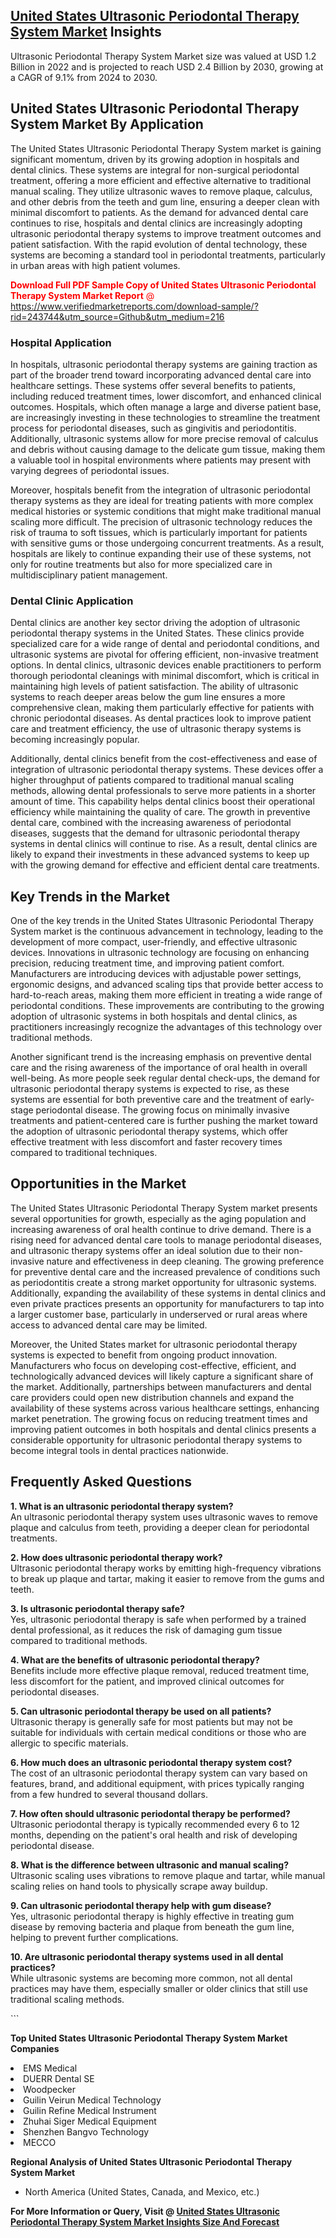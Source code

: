<h2><a href="https://www.verifiedmarketreports.com/download-sample/?rid=243744&amp;utm_source=Github&amp;utm_medium=216" target="_blank">United States Ultrasonic Periodontal Therapy System Market</a> Insights</h2><p>Ultrasonic Periodontal Therapy System Market size was valued at USD 1.2 Billion in 2022 and is projected to reach USD 2.4 Billion by 2030, growing at a CAGR of 9.1% from 2024 to 2030.</p><p><h2>United States Ultrasonic Periodontal Therapy System Market By Application</h2><p>The United States Ultrasonic Periodontal Therapy System market is gaining significant momentum, driven by its growing adoption in hospitals and dental clinics. These systems are integral for non-surgical periodontal treatment, offering a more efficient and effective alternative to traditional manual scaling. They utilize ultrasonic waves to remove plaque, calculus, and other debris from the teeth and gum line, ensuring a deeper clean with minimal discomfort to patients. As the demand for advanced dental care continues to rise, hospitals and dental clinics are increasingly adopting ultrasonic periodontal therapy systems to improve treatment outcomes and patient satisfaction. With the rapid evolution of dental technology, these systems are becoming a standard tool in periodontal treatments, particularly in urban areas with high patient volumes. <p><span class=""><span style="color: #ff0000;"><strong>Download Full PDF Sample Copy of United States Ultrasonic Periodontal Therapy System Market Report</strong> @ </span><a href="https://www.verifiedmarketreports.com/download-sample/?rid=243744&amp;utm_source=Github&amp;utm_medium=216" target="_blank">https://www.verifiedmarketreports.com/download-sample/?rid=243744&amp;utm_source=Github&amp;utm_medium=216</a></span></p></p><h3>Hospital Application</h3><p>In hospitals, ultrasonic periodontal therapy systems are gaining traction as part of the broader trend toward incorporating advanced dental care into healthcare settings. These systems offer several benefits to patients, including reduced treatment times, lower discomfort, and enhanced clinical outcomes. Hospitals, which often manage a large and diverse patient base, are increasingly investing in these technologies to streamline the treatment process for periodontal diseases, such as gingivitis and periodontitis. Additionally, ultrasonic systems allow for more precise removal of calculus and debris without causing damage to the delicate gum tissue, making them a valuable tool in hospital environments where patients may present with varying degrees of periodontal issues.</p><p>Moreover, hospitals benefit from the integration of ultrasonic periodontal therapy systems as they are ideal for treating patients with more complex medical histories or systemic conditions that might make traditional manual scaling more difficult. The precision of ultrasonic technology reduces the risk of trauma to soft tissues, which is particularly important for patients with sensitive gums or those undergoing concurrent treatments. As a result, hospitals are likely to continue expanding their use of these systems, not only for routine treatments but also for more specialized care in multidisciplinary patient management.</p><h3>Dental Clinic Application</h3><p>Dental clinics are another key sector driving the adoption of ultrasonic periodontal therapy systems in the United States. These clinics provide specialized care for a wide range of dental and periodontal conditions, and ultrasonic systems are pivotal for offering efficient, non-invasive treatment options. In dental clinics, ultrasonic devices enable practitioners to perform thorough periodontal cleanings with minimal discomfort, which is critical in maintaining high levels of patient satisfaction. The ability of ultrasonic systems to reach deeper areas below the gum line ensures a more comprehensive clean, making them particularly effective for patients with chronic periodontal diseases. As dental practices look to improve patient care and treatment efficiency, the use of ultrasonic therapy systems is becoming increasingly popular.</p><p>Additionally, dental clinics benefit from the cost-effectiveness and ease of integration of ultrasonic periodontal therapy systems. These devices offer a higher throughput of patients compared to traditional manual scaling methods, allowing dental professionals to serve more patients in a shorter amount of time. This capability helps dental clinics boost their operational efficiency while maintaining the quality of care. The growth in preventive dental care, combined with the increasing awareness of periodontal diseases, suggests that the demand for ultrasonic periodontal therapy systems in dental clinics will continue to rise. As a result, dental clinics are likely to expand their investments in these advanced systems to keep up with the growing demand for effective and efficient dental care treatments.</p><h2>Key Trends in the Market</h2><p>One of the key trends in the United States Ultrasonic Periodontal Therapy System market is the continuous advancement in technology, leading to the development of more compact, user-friendly, and effective ultrasonic devices. Innovations in ultrasonic technology are focusing on enhancing precision, reducing treatment time, and improving patient comfort. Manufacturers are introducing devices with adjustable power settings, ergonomic designs, and advanced scaling tips that provide better access to hard-to-reach areas, making them more efficient in treating a wide range of periodontal conditions. These improvements are contributing to the growing adoption of ultrasonic systems in both hospitals and dental clinics, as practitioners increasingly recognize the advantages of this technology over traditional methods.</p><p>Another significant trend is the increasing emphasis on preventive dental care and the rising awareness of the importance of oral health in overall well-being. As more people seek regular dental check-ups, the demand for ultrasonic periodontal therapy systems is expected to rise, as these systems are essential for both preventive care and the treatment of early-stage periodontal disease. The growing focus on minimally invasive treatments and patient-centered care is further pushing the market toward the adoption of ultrasonic periodontal therapy systems, which offer effective treatment with less discomfort and faster recovery times compared to traditional techniques.</p><h2>Opportunities in the Market</h2><p>The United States Ultrasonic Periodontal Therapy System market presents several opportunities for growth, especially as the aging population and increasing awareness of oral health continue to drive demand. There is a rising need for advanced dental care tools to manage periodontal diseases, and ultrasonic therapy systems offer an ideal solution due to their non-invasive nature and effectiveness in deep cleaning. The growing preference for preventive dental care and the increased prevalence of conditions such as periodontitis create a strong market opportunity for ultrasonic systems. Additionally, expanding the availability of these systems in dental clinics and even private practices presents an opportunity for manufacturers to tap into a larger customer base, particularly in underserved or rural areas where access to advanced dental care may be limited.</p><p>Moreover, the United States market for ultrasonic periodontal therapy systems is expected to benefit from ongoing product innovation. Manufacturers who focus on developing cost-effective, efficient, and technologically advanced devices will likely capture a significant share of the market. Additionally, partnerships between manufacturers and dental care providers could open new distribution channels and expand the availability of these systems across various healthcare settings, enhancing market penetration. The growing focus on reducing treatment times and improving patient outcomes in both hospitals and dental clinics presents a considerable opportunity for ultrasonic periodontal therapy systems to become integral tools in dental practices nationwide.</p><h2>Frequently Asked Questions</h2><p><b>1. What is an ultrasonic periodontal therapy system?</b><br>An ultrasonic periodontal therapy system uses ultrasonic waves to remove plaque and calculus from teeth, providing a deeper clean for periodontal treatments.</p><p><b>2. How does ultrasonic periodontal therapy work?</b><br>Ultrasonic periodontal therapy works by emitting high-frequency vibrations to break up plaque and tartar, making it easier to remove from the gums and teeth.</p><p><b>3. Is ultrasonic periodontal therapy safe?</b><br>Yes, ultrasonic periodontal therapy is safe when performed by a trained dental professional, as it reduces the risk of damaging gum tissue compared to traditional methods.</p><p><b>4. What are the benefits of ultrasonic periodontal therapy?</b><br>Benefits include more effective plaque removal, reduced treatment time, less discomfort for the patient, and improved clinical outcomes for periodontal diseases.</p><p><b>5. Can ultrasonic periodontal therapy be used on all patients?</b><br>Ultrasonic therapy is generally safe for most patients but may not be suitable for individuals with certain medical conditions or those who are allergic to specific materials.</p><p><b>6. How much does an ultrasonic periodontal therapy system cost?</b><br>The cost of an ultrasonic periodontal therapy system can vary based on features, brand, and additional equipment, with prices typically ranging from a few hundred to several thousand dollars.</p><p><b>7. How often should ultrasonic periodontal therapy be performed?</b><br>Ultrasonic periodontal therapy is typically recommended every 6 to 12 months, depending on the patient's oral health and risk of developing periodontal disease.</p><p><b>8. What is the difference between ultrasonic and manual scaling?</b><br>Ultrasonic scaling uses vibrations to remove plaque and tartar, while manual scaling relies on hand tools to physically scrape away buildup.</p><p><b>9. Can ultrasonic periodontal therapy help with gum disease?</b><br>Yes, ultrasonic periodontal therapy is highly effective in treating gum disease by removing bacteria and plaque from beneath the gum line, helping to prevent further complications.</p><p><b>10. Are ultrasonic periodontal therapy systems used in all dental practices?</b><br>While ultrasonic systems are becoming more common, not all dental practices may have them, especially smaller or older clinics that still use traditional scaling methods.</p>```</p><p><strong>Top United States Ultrasonic Periodontal Therapy System Market Companies</strong></p><div data-test-id=""><p><li>EMS Medical</li><li> DUERR Dental SE</li><li> Woodpecker</li><li> Guilin Veirun Medical Technology</li><li> Guilin Refine Medical Instrument</li><li> Zhuhai Siger Medical Equipment</li><li> Shenzhen Bangvo Technology</li><li> MECCO</li></p><div><strong>Regional Analysis of&nbsp;United States Ultrasonic Periodontal Therapy System Market</strong></div><ul><li dir="ltr"><p dir="ltr">North America&nbsp;(United States, Canada, and Mexico, etc.)</p></li></ul><p><strong>For More Information or Query, Visit @&nbsp;</strong><strong><a href="https://www.verifiedmarketreports.com/product/ultrasonic-periodontal-therapy-system-market/?utm_source=Github&amp;utm_medium=216" target="_blank">United States Ultrasonic Periodontal Therapy System Market Insights Size And Forecast</a></strong></p></div>
